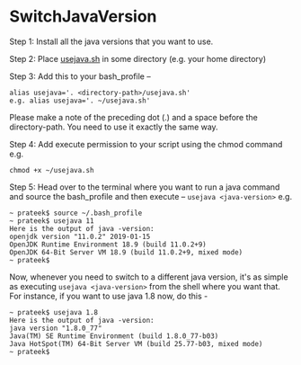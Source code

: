 # SwitchJavaVersion

Step 1: Install all the java versions that you want to use.

Step 2: Place [usejava.sh](https://github.com/pragrawal/SwitchJavaVersion/blob/master/usejava.sh) in some directory (e.g. your home directory)

Step 3: Add this to your bash_profile – 
```
alias usejava='. <directory-path>/usejava.sh'
e.g. alias usejava='. ~/usejava.sh'
```
Please make a note of the preceding dot (.) and a space before the directory-path. You need to use it exactly the same way.

Step 4: Add execute permission to your script using the chmod command e.g.
```
chmod +x ~/usejava.sh
```

Step 5: Head over to the terminal where you want to run a java command and source the bash_profile and then execute – `usejava <java-version>` e.g.
```
~ prateek$ source ~/.bash_profile 
~ prateek$ usejava 11
Here is the output of java -version:
openjdk version "11.0.2" 2019-01-15
OpenJDK Runtime Environment 18.9 (build 11.0.2+9)
OpenJDK 64-Bit Server VM 18.9 (build 11.0.2+9, mixed mode)
~ prateek$ 
```
Now, whenever you need to switch to a different java version, it's as simple as executing `usejava <java-version>` from the shell where you want that. For instance, if you want to use java 1.8 now, do this -
```
~ prateek$ usejava 1.8
Here is the output of java -version:
java version "1.8.0_77"
Java(TM) SE Runtime Environment (build 1.8.0_77-b03)
Java HotSpot(TM) 64-Bit Server VM (build 25.77-b03, mixed mode)
~ prateek$ 
```
